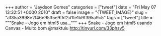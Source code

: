 
+++
author = "Jaydson Gomes"
categories = ["tweet"]
date = "Fri May 07 13:32:51 +0000 2010"
draft = false
image = "{TWEET_IMAGE}"
slug = "a135a3898e2f46e9535e9f5f2d1fe1b9f395a9c5"
tags = ["tweet"]
title = """Snake - Jogo em html5 usa..."""
+++
Snake - Jogo em html5 usando Canvas - Muito bom @maktuiu http://tinyurl.com/33phsv5
